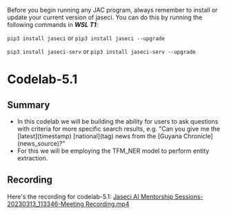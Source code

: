 Before you begin running any JAC program, always remember to install or update your current version of jaseci. You can do this by running the following commands in __*WSL T1*__:

`pip3 install jaseci` or `pip3 install jaseci --upgrade`

`pip3 install jaseci-serv` or `pip3 install jaseci-serv --upgrade`

# Codelab-5.1

## Summary

* In this codelab we will be building the ability for users to ask questions with criteria for more specific search results, e.g. "Can you give me the \[latest\](timestamp) \[national\](tag) news from the \[Guyana Chronicle\](news_source)?"
* For this we will be employing the TFM_NER model to perform entity extraction.

## Recording

Here's the recording for codelab-5.1: [Jaseci AI Mentorship Sessions-20230313_113346-Meeting Recording.mp4](https://v75corp-my.sharepoint.com)